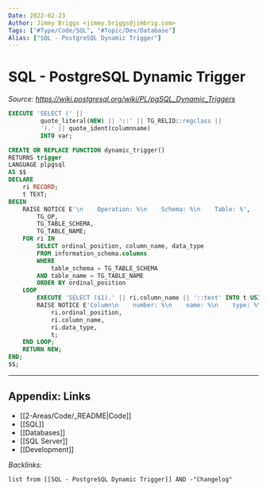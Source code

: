 ```yaml
---
Date: 2022-02-23
Author: Jimmy Briggs <jimmy.briggs@jimbrig.com>
Tags: ["#Type/Code/SQL", "#Topic/Dev/Database"]
Alias: ["SQL - PostgreSQL Dynamic Trigger"]
---
```


# SQL - PostgreSQL Dynamic Trigger

*Source: https://wiki.postgresql.org/wiki/PL/pgSQL_Dynamic_Triggers*

```SQL
EXECUTE 'SELECT (' ||
         quote_literal(NEW) || '::' || TG_RELID::regclass ||
         ').' || quote_ident(columnname)
         INTO var;
```

```SQL
CREATE OR REPLACE FUNCTION dynamic_trigger()
RETURNS trigger
LANGUAGE plpgsql
AS $$
DECLARE
    ri RECORD;
    t TEXT;
BEGIN
    RAISE NOTICE E'\n    Operation: %\n    Schema: %\n    Table: %',
        TG_OP,
        TG_TABLE_SCHEMA,
        TG_TABLE_NAME;
    FOR ri IN
        SELECT ordinal_position, column_name, data_type
        FROM information_schema.columns
        WHERE
            table_schema = TG_TABLE_SCHEMA
        AND table_name = TG_TABLE_NAME
        ORDER BY ordinal_position
    LOOP
        EXECUTE 'SELECT ($1).' || ri.column_name || '::text' INTO t USING NEW;
        RAISE NOTICE E'Column\n    number: %\n    name: %\n    type: %\n    value: %.',
            ri.ordinal_position,
            ri.column_name,
            ri.data_type,
            t;
    END LOOP;
    RETURN NEW;
END;
$$;
```
***

## Appendix: Links

- [[2-Areas/Code/_README|Code]]
- [[SQL]]
- [[Databases]]
- [[SQL Server]]
- [[Development]]

*Backlinks:*

```dataview
list from [[SQL - PostgreSQL Dynamic Trigger]] AND -"Changelog"
```